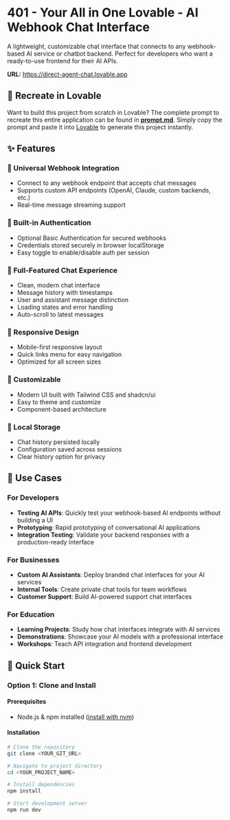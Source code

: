 # 401 - Your All in One Lovable - AI Webhook Chat Interface

A lightweight, customizable chat interface that connects to any webhook-based AI service or chatbot backend. Perfect for developers who want a ready-to-use frontend for their AI APIs.

**URL:** https://direct-agent-chat.lovable.app

## 🎨 Recreate in Lovable

Want to build this project from scratch in Lovable? The complete prompt to recreate this entire application can be found in **[prompt.md](prompt.md)**. Simply copy the prompt and paste it into [Lovable](https://lovable.dev) to generate this project instantly.

## ✨ Features

### 🔌 Universal Webhook Integration

- Connect to any webhook endpoint that accepts chat messages
- Supports custom API endpoints (OpenAI, Claude, custom backends, etc.)
- Real-time message streaming support

### 🔐 Built-in Authentication

- Optional Basic Authentication for secured webhooks
- Credentials stored securely in browser localStorage
- Easy toggle to enable/disable auth per session

### 💬 Full-Featured Chat Experience

- Clean, modern chat interface
- Message history with timestamps
- User and assistant message distinction
- Loading states and error handling
- Auto-scroll to latest messages

### 📱 Responsive Design

- Mobile-first responsive layout
- Quick links menu for easy navigation
- Optimized for all screen sizes

### 🎨 Customizable

- Modern UI built with Tailwind CSS and shadcn/ui
- Easy to theme and customize
- Component-based architecture

### 💾 Local Storage

- Chat history persisted locally
- Configuration saved across sessions
- Clear history option for privacy

## 🎯 Use Cases

### For Developers

- **Testing AI APIs**: Quickly test your webhook-based AI endpoints without building a UI
- **Prototyping**: Rapid prototyping of conversational AI applications
- **Integration Testing**: Validate your backend responses with a production-ready interface

### For Businesses

- **Custom AI Assistants**: Deploy branded chat interfaces for your AI services
- **Internal Tools**: Create private chat tools for team workflows
- **Customer Support**: Build AI-powered support chat interfaces

### For Education

- **Learning Projects**: Study how chat interfaces integrate with AI services
- **Demonstrations**: Showcase your AI models with a professional interface
- **Workshops**: Teach API integration and frontend development

## 🚀 Quick Start

### Option 1: Clone and Install

#### Prerequisites

- Node.js & npm installed ([install with nvm](https://github.com/nvm-sh/nvm#installing-and-updating))

#### Installation

```bash
# Clone the repository
git clone <YOUR_GIT_URL>

# Navigate to project directory
cd <YOUR_PROJECT_NAME>

# Install dependencies
npm install

# Start development server
npm run dev
```
